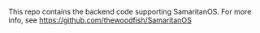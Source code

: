This repo contains the backend code supporting SamaritanOS. For more info, see https://github.com/thewoodfish/SamaritanOS
